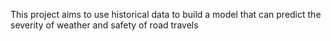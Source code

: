 This project aims to use historical data to build a model that can predict the severity of weather and safety of road travels
